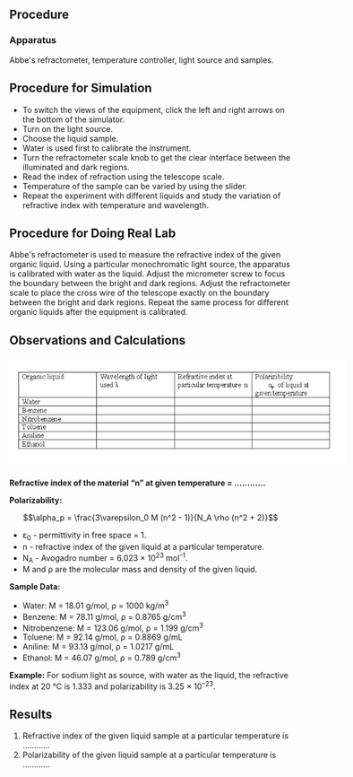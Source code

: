 ## Procedure

### Apparatus 
 

Abbe's refractometer, temperature controller, light source and samples.

<h2>Procedure for Simulation</h2>

<ul>
  <li>To switch the views of the equipment, click the left and right arrows on the bottom of the simulator.</li>
  <li>Turn on the light source.</li>
  <li>Choose the liquid sample.</li>
  <li>Water is used first to calibrate the instrument.</li>
  <li>Turn the refractometer scale knob to get the clear interface between the illuminated and dark regions.</li>
  <li>Read the index of refraction using the telescope scale.</li>
  <li>Temperature of the sample can be varied by using the slider.</li>
  <li>Repeat the experiment with different liquids and study the variation of refractive index with temperature and wavelength.</li>
</ul>

<h2>Procedure for Doing Real Lab</h2>

<p>
Abbe's refractometer is used to measure the refractive index of the given organic liquid. Using a particular monochromatic light source, the apparatus is calibrated with water as the liquid. Adjust the micrometer screw to focus the boundary between the bright and dark regions. Adjust the refractometer scale to place the cross wire of the telescope exactly on the boundary between the bright and dark regions. Repeat the same process for different organic liquids after the equipment is calibrated.
</p>

<h2>Observations and Calculations</h2>

<div style="display: block; margin-left: auto; margin-right: auto; text-align: center; width: fit-content;"><img src="./images/figure5.jpg" alt="Figure 5" style="max-width: 600px; height: auto;"><p style="text-align: center; font-size: smaller; font-style: italic;"></p></div>

<p><strong>Refractive index of the material “n” at given temperature = ............</strong></p>

<p><strong>Polarizability:</strong></p>

$$\alpha_p = \frac{3\varepsilon_0 M (n^2 - 1)}{N_A \rho (n^2 + 2)}$$

<ul>
  <li>&epsilon;<sub>0</sub> - permittivity in free space = 1.</li>
  <li>n - refractive index of the given liquid at a particular temperature.</li>
  <li>N<sub>A</sub> - Avogadro number = 6.023 &times; 10<sup>23</sup> mol<sup>–1</sup>.</li>
  <li>M and &rho; are the molecular mass and density of the given liquid.</li>
</ul>

<p><strong>Sample Data:</strong></p>
<ul>
  <li>Water: M = 18.01 g/mol, &rho; = 1000 kg/m<sup>3</sup></li>
  <li>Benzene: M = 78.11 g/mol, &rho; = 0.8765 g/cm<sup>3</sup></li>
  <li>Nitrobenzene: M = 123.06 g/mol, &rho; = 1.199 g/cm<sup>3</sup></li>
  <li>Toluene: M = 92.14 g/mol, &rho; = 0.8869 g/mL</li>
  <li>Aniline: M = 93.13 g/mol, &rho; = 1.0217 g/mL</li>
  <li>Ethanol: M = 46.07 g/mol, &rho; = 0.789 g/cm<sup>3</sup></li>
</ul>

<p>
<strong>Example:</strong> For sodium light as source, with water as the liquid, the refractive index at 20&nbsp;&deg;C is 1.333 and polarizability is 3.25 &times; 10<sup>–23</sup>.
</p>

<h2>Results</h2>

<ol>
  <li>Refractive index of the given liquid sample at a particular temperature is ............</li>
  <li>Polarizability of the given liquid sample at a particular temperature is ............</li>
</ol>

